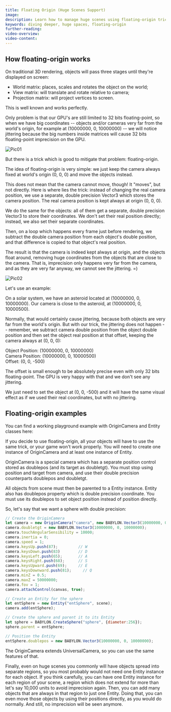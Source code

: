 ```yaml
---
title: Floating Origin (Huge Scenes Support)
image: 
description: Learn how to manage huge scenes using floating-origin trick
keywords: diving deeper, huge spaces, floating-origin
further-reading:
video-overview:
video-content:
---
```


## How floating-origin works

On traditional 3D rendering, objects will pass three stages until they're displayed on screen:

- World matrix: places, scales and rotates the object on the world;
- View matrix: will translate and rotate relative to camera;
- Projection matrix: will project vertices to screen.


This is well known and works perfectly.

Only problem is that our GPU's are still limited to 32 bits floating-point,
so when we have big coordinates -- objects and/or cameras very far from the world's origin,
for example at (10000000, 0, 10000000) -- we will notice jittering because the big numbers inside matrices will cause 32 bits floating-point imprecision on the GPU.

![Pic01](/img/how_to/floating_origin/pic01.jpg)

But there is a trick which is good to mitigate that problem: floating-origin.

The idea of floating-origin is very simple: we just keep the camera always fixed at world's origin
(0, 0, 0) and move the objects instead.

This does not mean that the camera cannot move, though! It "moves", but not directly. Here is
where lies the trick: instead of changing the real camera position, we use a separate, double precision
Vector3 which stores the camera position. The real camera position is kept always at origin (0, 0, 0).

We do the same for the objects: all of them get a separate, double precision Vector3 to store their coordinates. We don't set their real position directly; instead, we also set their separate coordinates.

Then, on a loop which happens every frame just before rendering, we subtract the double camera position from each object's double position, and that difference is copied to that object's real position.

The result is that the camera is indeed kept always at origin, and the objects float around, removing
huge coordinates from the objects that are close to the camera. That is, imprecision only happens very far
from the camera, and as they are very far anyway, we cannot see the jittering. =)

![Pic02](/img/how_to/floating_origin/pic02.jpg)

Let's use an example:

On a solar system, we have an asteroid located at (10000000, 0, 10000000).
Our camera is close to the asteroid, at (10000000, 0, 10000500).

Normally, that would certainly cause jittering, because both objects are very far from the world's origin. But with
our trick, the jittering does not happen -- remember, we subtract camera double position from the object double position
and then set the object real position at that offset, keeping the camera always at (0, 0, 0):

Object Position: (10000000, 0, 10000000)  
Camera Position: (10000000, 0, 10000500)  
Offset: (0, 0, -500)

The offset is small enough to be absolutely precise even with only 32 bits floating-point. The GPU is very happy with that
and we don't see any jittering.

We just need to set the object at (0, 0, -500) and it will have the same visual effect as if we used their real coordinates,
but with no jittering.

## Floating-origin examples

You can find a working playground example with OriginCamera and Entity classes here:  

<Playground id="#LHI514#2" title="Floating-Origin" description="A simple example of huge scene far from world's origin using floating-origin trick." image="/img/playgroundsAndNMEs/divingDeeperFloatingOrigin.jpg"/>


If you decide to use floating-origin, all your objects will have to use the same trick,
or your game won't work properly. You will need to create one instance of OriginCamera
and at least one instance of Entity.

OriginCamera is a special camera which has a separate position control stored as doublepos (and its target as doubletgt). 
You must stop using position and target from camera, and use their double precision counterparts doublepos and doubletgt.

All objects from scene must then be parented to a Entity instance. Entity also has doublepos property which is double precision coordinate. 
You must use its doublepos to set object position instead of position directly.

So, let's say that we want a sphere with double precision:

```javascript
// Create the OriginCamera
let camera = new OriginCamera("camera", new BABYLON.Vector3(10000000, 0, 10000500), scene);
camera.doubletgt = new BABYLON.Vector3(10000000, 0, 10000000);
camera.touchAngularSensibility = 10000;
camera.inertia = 0;
camera.speed = 1;
camera.keysUp.push(87);    		// W
camera.keysDown.push(83)   		// D
camera.keysLeft.push(65);  		// A
camera.keysRight.push(68); 		// S
camera.keysUpward.push(69);		// E
camera.keysDownward.push(81);     // Q
camera.minZ = 0.5;
camera.maxZ = 50000000;
camera.fov = 1;
camera.attachControl(canvas, true);

// Create an Entity for the sphere
let entSphere = new Entity("entSphere", scene);
camera.add(entSphere);

// Create the sphere and parent it to its Entity
let sphere = BABYLON.CreateSphere("sphere", {diameter:256});
sphere.parent = entSphere;

// Position the Entity
entSphere.doublepos = new BABYLON.Vector3(10000000, 0, 10000000);
```  

The OriginCamera extends UniversalCamera, so you can use the same features of that.

Finally, even on huge scenes you commonly will have objects spread into separate regions, so you 
most probably would not need one Entity instance for each object. If you think carefully, you
can have one Entity instance for each region of your scene, a region which does not extend for more
than let's say 10,000 units to avoid imprecision again. Then, you can add many objects that are
always in that region to just one Entity. Doing that, you can even move those objects by using
their positions directly, as you would do normally. And still, no imprecision will be seen anymore.
